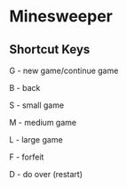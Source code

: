 # Minesweeper

## Shortcut Keys
G - new game/continue game

B - back

S - small game

M - medium game

L - large game

F - forfeit

D - do over (restart)